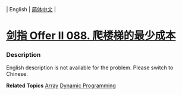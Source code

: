 | English | [简体中文](README.md) |

# [剑指 Offer II 088. 爬楼梯的最少成本](https://leetcode-cn.com/problems/GzCJIP)
 ### Description
<p>English description is not available for the problem. Please switch to Chinese.</p>

**Related Topics**  [Array](https://leetcode-cn.com/tag/array) [Dynamic Programming](https://leetcode-cn.com/tag/dynamic-programming) 